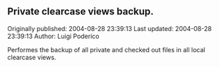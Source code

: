 ## Private clearcase  views backup. 
Originally published: 2004-08-28 23:39:13 
Last updated: 2004-08-28 23:39:13 
Author: Luigi Poderico 
 
Performes the backup of all private and checked out files in all local clearcase views.